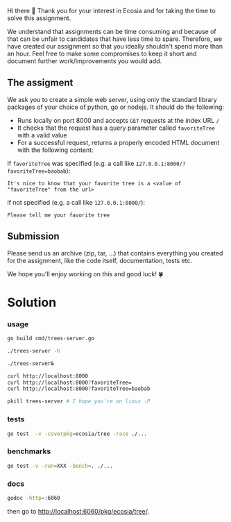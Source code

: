 Hi there :wave: Thank you for your interest in Ecosia and for taking the time to solve this assignment.

We understand that assignments can be time consuming and because of that can be unfair to candidates that have less time to spare. Therefore, we have created our assignment so that you ideally shouldn't spend more than an hour. Feel free to make some compromises to keep it short and document further work/improvements you would add.

## The assigment

We ask you to create a simple web server, using only the standard library packages of your choice of python, go or nodejs. It should do the following:

* Runs locally on port 8000 and accepts `GET` requests at the index URL `/`
* It checks that the request has a query parameter called `favoriteTree` with a valid value
* For a successful request, returns a properly encoded HTML document with the following content:

If `favoriteTree` was specified (e.g. a call like `127.0.0.1:8000/?favoriteTree=baobab`):

```
It's nice to know that your favorite tree is a <value of "favoriteTree" from the url> 
```

if not specified (e.g. a call like `127.0.0.1:8000/`):

```
Please tell me your favorite tree
```

## Submission

Please send us an archive (zip, tar, ...) that contains everything you created for the assignment, like the code itself, documentation, tests etc.

We hope you'll enjoy working on this and good luck! :four_leaf_clover:

# Solution

### usage
```bash
go build cmd/trees-server.go

./trees-server -h

./trees-server&

curl http://localhost:8000
curl http://localhost:8000?favoriteTree=
curl http://localhost:8000?favoriteTree=baobab

pkill trees-server # I hope you're on linux :P
```

### tests
```bash
go test  -v -coverpkg=ecosia/tree -race ./...
```

### benchmarks
```bash
go test -v -run=XXX -bench=. ./...
```

### docs
```bash
godoc -http=:6060
```
then go to [http://localhost:6060/pkg/ecosia/tree/](http://localhost:6060/pkg/ecosia/tree/).
